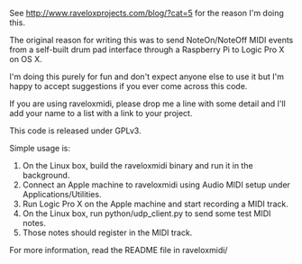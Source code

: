 See http://www.raveloxprojects.com/blog/?cat=5 for the reason I'm doing this.

The original reason for writing this was to send NoteOn/NoteOff MIDI events from
a self-built drum pad interface through a Raspberry Pi to Logic Pro X on OS X.

I'm doing this purely for fun and don't expect anyone else to use
it but I'm happy to accept suggestions if you ever come across
this code.

If you are using raveloxmidi, please drop me a line with some detail and I'll add your name to a list
with a link to your project.

This code is released under GPLv3.

Simple usage is:

1. On the Linux box, build the raveloxmidi binary and run it in the background.
2. Connect an Apple machine to raveloxmidi using Audio MIDI setup under Applications/Utilities.
3. Run Logic Pro X on the Apple machine and start recording a MIDI track.
4. On the Linux box, run python/udp_client.py to send some test MIDI notes.
5. Those notes should register in the MIDI track.

For more information, read the README file in raveloxmidi/
